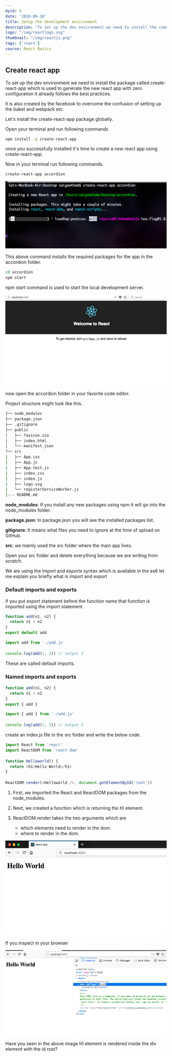 ```yaml
---
myid: 4
date: '2018-09-10'
title: Setup the development environment
description: "To set up the dev environment we need to install the command line tool called create-react-app which is  used to generate the react boilerplates with the best practices it is created by the facebook to overcome the confusion of setting up"
logo: "/img/reactlogo.svg"
thumbnail: "/img/reactjs.png"
tags: ['react']
course: React Basics
---
```


## Create react app

To set up the dev environment we need to install the package called create-react-app
which is used to generate the new react app with zero configuration it already follows the best practices.

it is also created by the facebook to overcome the confusion of setting up the babel and webpack etc.

Let's install the create-react-app package globally.

Open your terminal and run following commands

```bash
npm install -g create-react-app
```

once you successfully installed it's time to create a new react app using create-react-app.

Now in your terminal run following commands.

```bash
create-react-app accordion
```

![create-react-app installation](./cli.png)

This above command installs the required packages for the app in the accordion folder.

```bash
cd accordion
npm start
```

npm start command is used to start the local development server.

![reactjs npm start](./reactinit.png)

now open the accordion folder in your favorite code editor.

Project structure might look like this.

```bash
├── node_modules
├── package.json
├── .gitignore
├── public
│   ├── favicon.ico
│   ├── index.html
│   └── manifest.json
└── src
|   ├── App.css
|   ├── App.js
|   ├── App.test.js
|   ├── index.css
|   ├── index.js
|   ├── logo.svg
|   └── registerServiceWorker.js
|--- README.md
```

**node_modules**: If you install any new packages using npm it will go into the node_modules folder.

**package.json**: In package.json you will see the installed packages list.

**gitignore**: It means what files you need to ignore at the time of upload on GitHub.

**src**: we mainly used the src folder where the main app lives.

Open your src folder and delete everything because we are writing from scratch.

We are using the import and exports syntax which is available in the es6 let me explain you briefly what is import and export

### Default imports and exports

if you put export statement before the function name that function is imported using the import statement

```js
function add(n1, n2) {
  return n1 + n2
}
export default add
```

```js
import add from './add.js'

console.log(add(1, 2)) // output 3
```

These are called default imports.

### Named imports and exports

```js
function add(n1, n2) {
  return n1 + n2
}
export { add }
```

```js
import { add } from './add.js'

console.log(add(1, 2)) // output 3
```

create an index.js file in the src folder and write the below code.

```javascript
import React from 'react'
import ReactDOM from 'react-dom'

function Helloworld() {
  return <h1>Hello World</h1>
}

ReactDOM.render(<Helloworld />, document.getElementById('root'))
```

1. First, we imported the React and ReactDOM packages from the node_modules.

2. Next, we created a function which is returning the h1 element.

3. ReactDOM.render takes the two arguments which are
   - which elements need to render in the dom.
   - where to render in the dom.

![react helloworld](./helloworld.png)

If you inspect in your browser

![react inspect](./inspecth.png)

Have you seen in the above image h1 element is rendered inside the div element with the id root?
